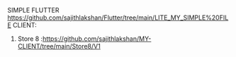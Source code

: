 SIMPLE FLUTTER
https://github.com/sajithlakshan/Flutter/tree/main/LITE_MY_SIMPLE%20FILE
CLIENT:
1) Store 8 :https://github.com/sajithlakshan/MY-CLIENT/tree/main/Store8/V1
